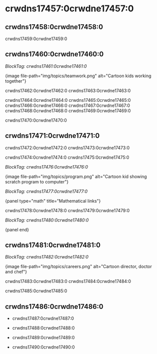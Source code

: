 # crwdns17457:0crwdne17457:0

## crwdns17458:0crwdne17458:0

crwdns17459:0crwdne17459:0

## crwdns17460:0crwdne17460:0

*BlockTag: crwdns17461:0crwdne17461:0*

{image file-path="img/topics/teamwork.png" alt="Cartoon kids working together"}

crwdns17462:0crwdne17462:0 crwdns17463:0crwdne17463:0

crwdns17464:0crwdne17464:0 crwdns17465:0crwdne17465:0 crwdns17466:0crwdne17466:0 crwdns17467:0crwdne17467:0 crwdns17468:0crwdne17468:0 crwdns17469:0crwdne17469:0

crwdns17470:0crwdne17470:0

## crwdns17471:0crwdne17471:0

crwdns17472:0crwdne17472:0 crwdns17473:0crwdne17473:0

crwdns17474:0crwdne17474:0 crwdns17475:0crwdne17475:0

*BlockTag: crwdns17476:0crwdne17476:0*

{image file-path="img/topics/program.png" alt="Cartoon kid showing scratch program to computer"}

*BlockTag: crwdns17477:0crwdne17477:0*

{panel type="math" title="Mathematical links"}

crwdns17478:0crwdne17478:0 crwdns17479:0crwdne17479:0

*BlockTag: crwdns17480:0crwdne17480:0*

{panel end}

## crwdns17481:0crwdne17481:0

*BlockTag: crwdns17482:0crwdne17482:0*

{image file-path="img/topics/careers.png" alt="Cartoon director, doctor and chef"}

crwdns17483:0crwdne17483:0 crwdns17484:0crwdne17484:0

crwdns17485:0crwdne17485:0

## crwdns17486:0crwdne17486:0

- crwdns17487:0crwdne17487:0

- crwdns17488:0crwdne17488:0

- crwdns17489:0crwdne17489:0

- crwdns17490:0crwdne17490:0
